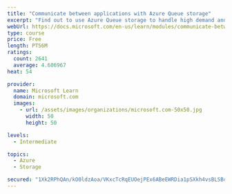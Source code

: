 ```yaml
---
title: "Communicate between applications with Azure Queue storage"
excerpt: "Find out to use Azure Queue storage to handle high demand and improve resilience in your distributed applications."
webUrl: https://docs.microsoft.com/en-us/learn/modules/communicate-between-apps-with-azure-queue-storage/
type: course
price: Free
length: PT56M
ratings:
  count: 2641
  average: 4.606967
heat: 54

provider:
  name: Microsoft Learn
  domain: microsoft.com
  images:
    - url: /assets/images/organizations/microsoft.com-50x50.jpg
      width: 50
      height: 50

levels:
  - Intermediate

topics:
  - Azure
  - Storage

secured: "1Xk2RPhQAn/kO0ldzAoa/VKxcTcRqEUOejPEx6ABeEWRDia1pSXkh4vsBLSBcvkQv273HSHgXDQqCeq7fn23EwG/9Vc493PzKr7IAaovP2zGv3MWJDyBczRE9HQD3R5l6GmEfDBC7exqow9iTGqAbbaL5mcXS32SngS0cMWEjpUWRa30n9PqnAkcwvQ3c3v7j7RqzvWpzDKmrRrT7RXd18mfSKhpJapTYYVN1GrQEBUMc8P/tSIeIgYWJrottgnRnMy9OQywWHfpxBitJjssuC9ltZhQlwwiXi3/KA7BV2y9y4duYcgx/8reoGjw7RoqHXIFD12hftYF/Ljr40vI75IxA+Uw/yHzl4UK+UVGiyYaqTbYyWKz31t6GlwFGe0iqMcKG2fGy57RUu6laDCtgTzH9BXfin9XjI8zJkfUeQc=;MjwChXceam1R6k3CLiy0GA=="
---
```


